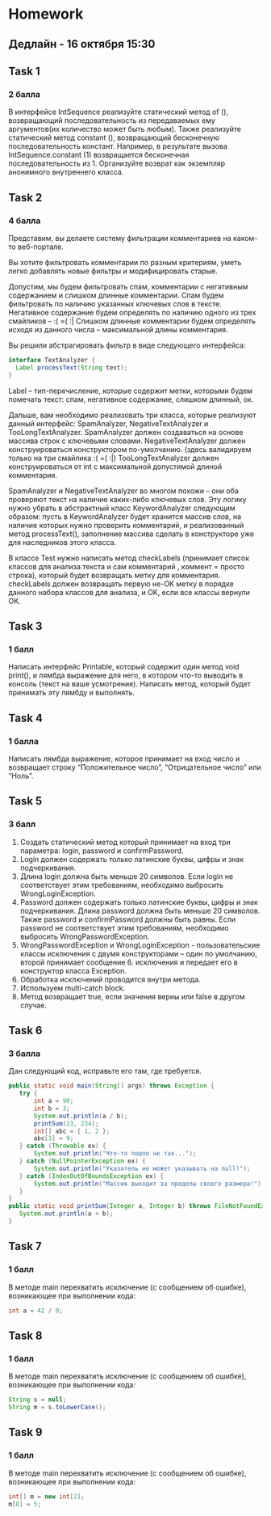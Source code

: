# Homework 
## Дедлайн - 16 октября 15:30


## Task 1
### 2 балла
В интерфейсе IntSequence реализуйте статический метод of (), возвращающий последовательность из передаваемых ему аргументов(их количество может быть любым). Также реализуйте статический метод constant (), возвращающий бесконечную последовательность констант. Например, в результате вызова IntSequence.constant (1) возвращается бесконечная последовательность из 1. Организуйте возврат как экземпляр анонимного внутреннего класса.

## Task 2
### 4 балла
Представим, вы делаете систему фильтрации комментариев на каком-то веб-портале.

Вы хотите фильтровать комментарии по разным критериям, уметь легко добавлять новые фильтры и модифицировать старые.

Допустим, мы будем фильтровать спам, комментарии с негативным содержанием и слишком длинные комментарии.
Спам будем фильтровать по наличию указанных ключевых слов в тексте.
Негативное содержание будем определять по наличию одного из трех смайликов – :( =( :|
Слишком длинные комментарии будем определять исходя из данного числа – максимальной длины комментария.

Вы решили абстрагировать фильтр в виде следующего интерфейса:
```java
interface TextAnalyzer {
  Label processText(String text);
}
```
Label – тип-перечисление, которые содержит метки, которыми будем помечать текст: спам, негативное содержание, слишком длинный, ок.

Дальше, вам необходимо реализовать три класса, которые реализуют данный интерфейс: SpamAnalyzer, NegativeTextAnalyzer и TooLongTextAnalyzer.
  SpamAnalyzer должен создаваться на основе массива строк с ключевыми словами.
	NegativeTextAnalyzer должен конструироваться конструктором по-умолчанию. (здесь валидируем только на три смайлика :( =( :|)
	TooLongTextAnalyzer должен конструироваться от int с максимальной допустимой длиной комментария.
	
SpamAnalyzer и NegativeTextAnalyzer во многом похожи – они оба проверяют текст на наличие каких-либо ключевых слов. Эту логику нужно убрать в абстрактный класс KeywordAnalyzer следующим образом:
  пусть в KeywordAnalyzer будет хранится массив слов, на наличие которых нужно проверить комментарий, и реализованный метод processText(), заполнение массива сделать в конструкторе уже для наследников этого класса.


В классе Test нужно написать метод checkLabels (принимает список классов для анализа текста и сам комментарий , коммент = просто строка), который будет возвращать метку для комментария. checkLabels должен возвращать первую не-OK метку в порядке данного набора классов для анализа, и OK, если все классы вернули OK.

## Task 3
### 1 балл
Написать интерфейс Printable, который содержит один метод void print(), и лямбда выражение для него, в котором что-то выводить в консоль (текст на ваше усмотрение). Написать метод, который будет принимать эту лямбду и выполнять.

## Task 4
### 1 балла
Написать лямбда выражение, которое принимает на вход число и возвращает строку “Положительное число”, “Отрицательное число” или  “Ноль”. 

## Task 5
### 3 балл
1. Создать статический метод который принимает на вход три параметра: login, password и confirmPassword.
2. Login должен содержать только латинские буквы, цифры и знак подчеркивания.
3. Длина login должна быть меньше 20 символов. Если login не соответствует этим требованиям, необходимо выбросить WrongLoginException.
4. Password должен содержать только латинские буквы, цифры и знак подчеркивания. Длина password должна быть меньше 20 символов. Также password и confirmPassword должны быть равны. Если password не соответствует этим требованиям, необходимо выбросить WrongPasswordException.  
5. WrongPasswordException и WrongLoginException - пользовательские классы исключения с двумя конструкторами – один по умолчанию, второй принимает сообщение 6. исключения и передает его в конструктор класса Exception.
7. Обработка исключений проводится внутри метода.
8. Используем multi-catch block.
9. Метод возвращает true, если значения верны или false в другом случае. 

## Task 6
### 3 балла
Дан следующий код, исправьте его там, где требуется.
```java
public static void main(String[] args) throws Exception {
   try {
       int a = 90;
       int b = 3;
       System.out.println(a / b);
       printSum(23, 234);
       int[] abc = { 1, 2 };
       abc[3] = 9;
   } catch (Throwable ex) {
       System.out.println("Что-то пошло не так...");
   } catch (NullPointerException ex) {
       System.out.println("Указатель не может указывать на null!");
   } catch (IndexOutOfBoundsException ex) {
       System.out.println("Массив выходит за пределы своего размера!");
   }
}
public static void printSum(Integer a, Integer b) throws FileNotFoundException {
   System.out.println(a + b);
}
```

## Task 7
### 1 балл
В методе main перехватить исключение (с сообщением об ошибке), возникающее при выполнении кода:
```java
int a = 42 / 0;
```

## Task 8
### 1 балл
В методе main перехватить исключение (с сообщением об ошибке), возникающее при выполнении кода:
```java
String s = null;
String m = s.toLowerCase();
```

## Task 9
### 1 балл
В методе main перехватить исключение (с сообщением об ошибке), возникающее при выполнении кода:
```java
int[] m = new int[2];
m[8] = 5;
```
